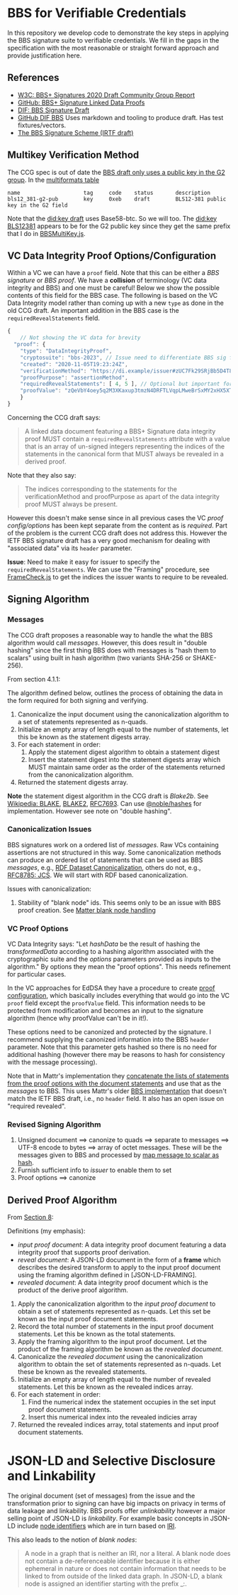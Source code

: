 
# BBS for Verifiable Credentials

In this repository we develop code to demonstrate the key steps in applying the BBS signature suite to verifiable credentials. We fill in the gaps in the specification with the most reasonable or straight forward approach and provide justification here.

## References

* [W3C: BBS+ Signatures 2020 Draft Community Group Report](https://w3c-ccg.github.io/vc-di-bbs/)
* [GitHub: BBS+ Signature Linked Data Proofs](https://github.com/w3c-ccg/ldp-bbs2020/)
* [DIF: BBS Signature Draft](https://identity.foundation/bbs-signature/draft-irtf-cfrg-bbs-signatures.html#)
* [GitHub DIF BBS](https://github.com/decentralized-identity/bbs-signature) Uses markdown and tooling to produce draft. Has test fixtures/vectors.
* [The BBS Signature Scheme (IRTF draft)](https://www.ietf.org/archive/id/draft-irtf-cfrg-bbs-signatures-02.html)

## Multikey Verification Method

The CCG spec is out of date the [BBS draft only uses a public key in the G2 group](https://identity.foundation/bbs-signature/draft-irtf-cfrg-bbs-signatures.html#name-subgroup-selection). In the [multiformats table](https://ipfs.io/ipfs/QmXec1jjwzxWJoNbxQF5KffL8q6hFXm9QwUGaa3wKGk6dT/#title=Multicodecs&src=https://raw.githubusercontent.com/multiformats/multicodec/master/table.csv)

```text
name                    tag     code    status       description
bls12_381-g2-pub	    key     0xeb	draft	     BLS12-381 public key in the G2 field
```

Note that the [did:key draft](https://w3c-ccg.github.io/did-method-key/#format) uses Base58-btc. So we will too. The [did:key BLS12381](https://w3c-ccg.github.io/did-method-key/#bls-12381) appears to be for the G2 public key since they get the same prefix that I do in [BBSMultiKey.js](BBSMultiKey.js).

## VC Data Integrity Proof Options/Configuration

Within a VC we can have a `proof` field. Note that this can be either a *BBS signature* or *BBS proof*. We have a **collision** of terminology (VC data integrity and BBS) and one must be careful! Below we show
the possible contents of this field for the BBS case. The following is based on the VC Data Integrity model rather than coming up with a new `type` as done in the old CCG draft. An important addition in the BBS case is the `requiredRevealStatements` field.

```javascript
{
    // Not showing the VC data for brevity
  "proof": {
    "type": "DataIntegrityProof",
    "cryptosuite": "bbs-2023", // Issue need to differentiate BBS sig from BBS proof?
    "created": "2020-11-05T19:23:24Z",
    "verificationMethod": "https://di.example/issuer#zUC7Fk29SRjBb5D4T8KbvsG562YHrVChFoZDw9mjfze4fmSUoMv6pop4kk9DRbjXXyCqmoprwikuEeRLt5ybxk2m88hAYJQLHU7o7S9LB7Y4Q8Lvu84v4YB4PXcGCCei1Qex2XF",
    "proofPurpose": "assertionMethod",
    "requiredRevealStatements": [ 4, 5 ], // Optional but important for BBS
    "proofValue": "zQeVbY4oey5q2M3XKaxup3tmzN4DRFTLVqpLMweBrSxMY2xHX5XTYV8nQApmEcqaqA3Q1gVHMrXFkXJeV6doDwLWx"
    }
}
```

Concerning the CCG draft says:

> A linked data document featuring a BBS+ Signature data integrity proof MUST contain a `requiredRevealStatements` attribute with a value that is an array of un-signed integers representing the indices of the statements in the canonical form that MUST always be revealed in a derived proof.

Note that they also say:

> The indices corresponding to the statements for the verificationMethod and proofPurpose as apart of the data integrity proof MUST always be present.

However this doesn't make sense since in all previous cases the VC *proof config/options* has been kept separate from the content as is *required*. Part of the problem is the current CCG draft does not address this. However the IETF BBS signature draft has a very good mechanism for dealing with "associated data" via its `header` parameter.

**Issue**: Need to make it easy for issuer to specify the `requiredRevealStatements`. We can use the "Framing" procedure, see [FrameCheck.js](FrameCheck.js) to get the indices the issuer wants to require to be revealed.

## Signing Algorithm

### Messages

The CCG draft proposes a reasonable way to handle the what the BBS algorithm would call *messages*. However, this does result in "double hashing" since the first thing BBS does with messages is "hash them to scalars" using built in hash algorithm (two variants SHA-256 or SHAKE-256).

From section 4.1.1:

 The algorithm defined below, outlines the process of obtaining the data in the form required for both signing and verifying.

1. Canonicalize the input document using the canonicalization algorithm to a set of statements represented as n-quads.
2. Initialize an empty array of length equal to the number of statements, let this be known as the statement digests array.
3. For each statement in order:
    1. Apply the statement digest algorithm to obtain a statement digest
    2. Insert the statement digest into the statement digests array which MUST maintain same order as the order of the statements returned from the canonicalization algorithm.
4. Returned the statement digests array.

**Note** the statement digest algorithm in the CCG draft is *Blake2b*. See [Wikipedia: BLAKE](https://en.wikipedia.org/wiki/BLAKE_(hash_function)), [BLAKE2](https://www.blake2.net), [RFC7693](https://www.rfc-editor.org/rfc/rfc7693). Can use [@noble/hashes](https://www.npmjs.com/package/@noble/hashes) for implementation. However see note on "double hashing".

### Canonicalization Issues

BBS signatures work on a ordered list of *messages*. Raw VCs containing assertions are not structured in this way. Some canonicalization methods can produce an ordered list of statements that can be used as BBS *messages*, e.g., [RDF Dataset Canonicalization](https://www.w3.org/TR/rdf-canon/), others do not, e.g., [RFC8785: JCS](https://www.rfc-editor.org/rfc/rfc8785). We will start with RDF based canonicalization.

Issues with canonicalization:

1. Stability of "blank node" ids. This seems only to be an issue with BBS proof creation. See [Matter blank node handling](https://github.com/mattrglobal/jsonld-signatures-bbs/blob/cd936ea71a871633ddead4f91a0e2de1c0ed82cc/src/BbsBlsSignatureProof2020.ts#L127-L158)

### VC Proof Options

VC Data Integrity says: "Let *hashData* be the result of hashing the *transformedData* according to a hashing algorithm associated with the cryptographic suite and the *options* parameters provided as inputs to the algorithm." By options they mean the "proof options". This needs refinement for particular cases.

In the VC approaches for EdDSA they have a procedure to create [proof configuration](https://w3c.github.io/vc-di-eddsa/#proof-configuration-eddsa-2022), which basically includes everything that would go into the VC `proof` field except the `proofValue` field. This information needs to be protected from modification and becomes an input to the signature algorithm (hence why proofValue can't be in it!).

These options need to be canonized and protected by the signature. I recommend supplying the canonized information into the BBS `header` parameter. Note that this parameter gets hashed so there is no need for additional hashing (however there may be reasons to hash for consistency with the message processing).

Note that in Mattr's implementation they [concatenate the lists of statements from the proof options with the document statements](https://github.com/mattrglobal/jsonld-signatures-bbs/blob/cd936ea71a871633ddead4f91a0e2de1c0ed82cc/src/BbsBlsSignature2020.ts#L262-L276) and use that as the *messages* to BBS. This uses Mattr's older [BBS implementation](https://github.com/mattrglobal/node-bbs-signatures) that doesn't match the IETF BBS draft, i.e., no `header` field. It also has an open issue on "required revealed".

### Revised Signing Algorithm

1. Unsigned document ==> canonize to quads ==> separate to messages ==> UTF-8 encode to bytes ==> array of octet messages. These will be the messages given to BBS and processed by [map message to scalar as hash](https://identity.foundation/bbs-signature/draft-irtf-cfrg-bbs-signatures.html#section-4.3.1).
2. Furnish sufficient info to *issuer* to enable them to set
3. Proof options ==> canonize

## Derived Proof Algorithm

From [Section 8](https://w3c-ccg.github.io/ldp-bbs2020/#derive-proof-algorithm):

Definitions (my emphasis):

* *input proof document*: A data integrity proof document featuring a data integrity proof that supports proof derivation.
* *reveal document*: A JSON-LD document in the form of a **frame** which describes the desired transform to apply to the input proof document using the framing algorithm defined in [JSON-LD-FRAMING]. 
* *revealed document*: A data integrity proof document which is the product of the derive proof algorithm. 


1. Apply the canonicalization algorithm to the *input proof document* to obtain a set of statements represented as n-quads. Let this set be known as the input proof document statements.
2. Record the total number of statements in the input proof document statements. Let this be known as the total statements.
3. Apply the framing algorithm to the input proof document. Let the product of the framing algorithm be known as the *revealed document*.
4. Canonicalize the *revealed document* using the canonicalization algorithm to obtain the set of statements represented as n-quads. Let these be known as the revealed statements.
5. Initialize an empty array of length equal to the number of revealed statements. Let this be known as the revealed indices array.
6. For each statement in order:
    1. Find the numerical index the statement occupies in the set input proof document statements.
    2. Insert this numerical index into the revealed indicies array
7. Returned the revealed indices array, total statements and input proof document statements.


# JSON-LD and Selective Disclosure and Linkability

The original document (set of messages) from the issue and the transformation prior to signing can have big impacts on privacy in terms of data leakage and linkability. BBS proofs offer *unlinkability* however a major selling point of JSON-LD is *linkability*. For example basic concepts in JSON-LD include [node identifiers](https://www.w3.org/TR/json-ld/#node-identifiers) which are in turn based on [IRI](https://www.w3.org/TR/json-ld/#iris).

This also leads to the notion of *blank nodes*:

> A node in a graph that is neither an IRI, nor a literal. A blank node does not contain a de-referenceable identifier because it is either ephemeral in nature or does not contain information that needs to be linked to from outside of the linked data graph. In JSON-LD, a blank node is assigned an identifier starting with the prefix _:.